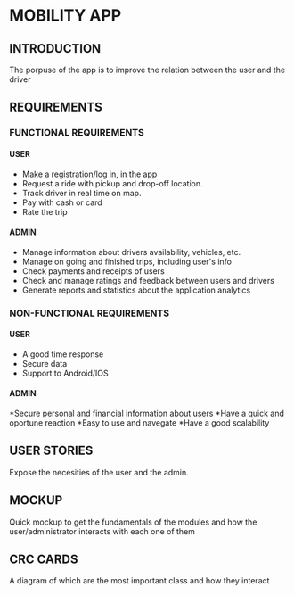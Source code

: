 # MOBILITY APP
## INTRODUCTION
The porpuse of the app is to improve the relation between the user and the driver
## REQUIREMENTS
### FUNCTIONAL REQUIREMENTS
#### USER
* Make a registration/log in, in the app
* Request a ride with pickup and drop-off location.
* Track driver in real time on map.
* Pay with cash or card
* Rate the trip
#### ADMIN
* Manage information about drivers availability, vehicles, etc.
* Manage on going and finished trips, including user's info
* Check payments and receipts of users
* Check and manage ratings and feedback between users and drivers
* Generate reports and statistics about the application analytics

### NON-FUNCTIONAL REQUIREMENTS
#### USER
* A good time response
* Secure data
* Support to Android/IOS
#### ADMIN
*Secure personal and financial information about users
*Have a quick and oportune reaction
*Easy to use and navegate
*Have a good scalability
## USER STORIES
Expose the necesities of the user and the admin.
## MOCKUP
Quick mockup to get the fundamentals of the modules and how the user/administrator interacts with each one of them
## CRC CARDS
A diagram of which are the most important class and how they interact
